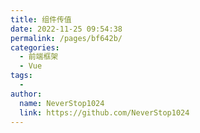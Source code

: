 ```yaml
---
title: 组件传值
date: 2022-11-25 09:54:38
permalink: /pages/bf642b/
categories:
  - 前端框架
  - Vue
tags:
  - 
author: 
  name: NeverStop1024
  link: https://github.com/NeverStop1024
---
```

